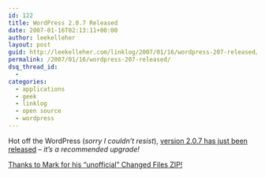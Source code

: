 ```yaml
---
id: 122
title: WordPress 2.0.7 Released
date: 2007-01-16T02:13:11+00:00
author: leekelleher
layout: post
guid: http://leekelleher.com/linklog/2007/01/16/wordpress-207-released/
permalink: /2007/01/16/wordpress-207-released/
dsq_thread_id:
  - 
categories:
  - applications
  - geek
  - linklog
  - open source
  - wordpress
---
```

Hot off the WordPress (_sorry I couldn&#8217;t resist_), [version 2.0.7 has just been released](http://wordpress.org/development/2007/01/wordpress-207/) &#8211; _it&#8217;s a recommended upgrade!_<!--more-->

[Thanks to Mark for his &#8220;unofficial&#8221; Changed Files ZIP!](http://markjaquith.wordpress.com/2007/01/15/wordpress-207-upgrade-changed-files-zip-changes-diff-changed-files-list/)